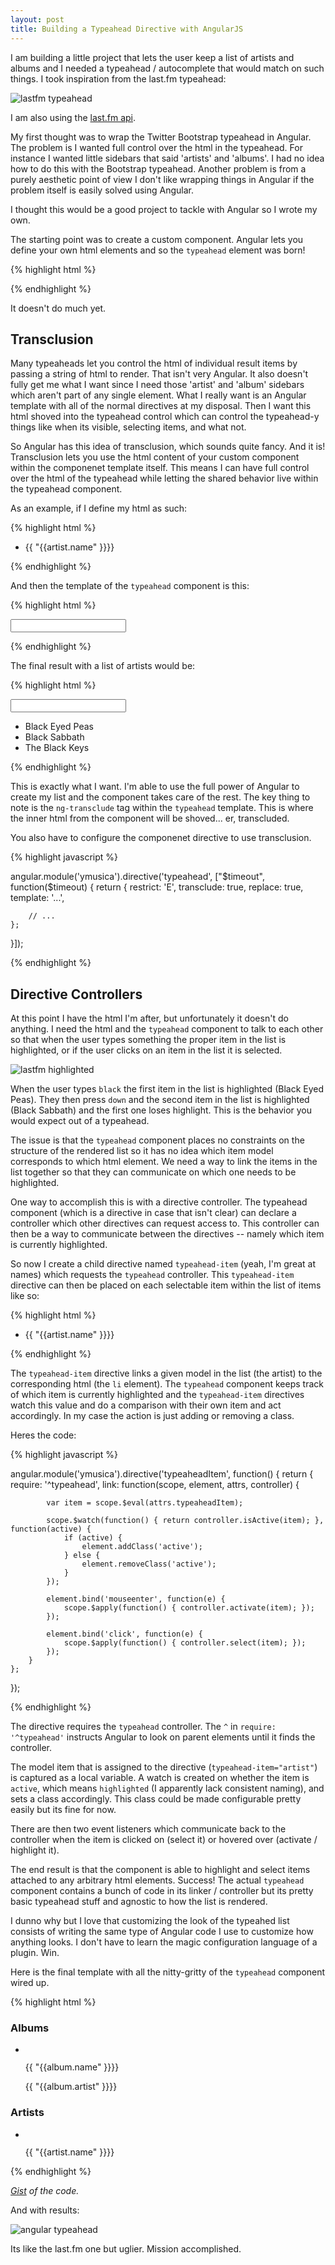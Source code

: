 ```yaml
---
layout: post
title: Building a Typeahead Directive with AngularJS
---
```


I am building a little project that lets the user keep a list of artists and albums and I needed a typeahead / autocomplete that would match on such things.  I took inspiration from the last.fm typeahead:

![lastfm typeahead](/images/2013-06/lastfm-typeahead.png)

I am also using the [last.fm api](http://www.last.fm/api).

My first thought was to wrap the Twitter Bootstrap typeahead in Angular.  The problem is I wanted full control over the html in the typeahead.  For instance I wanted little sidebars that said 'artists' and 'albums'.  I had no idea how to do this with the Bootstrap typeahead.  Another problem is from a purely aesthetic point of view I don't like wrapping things in Angular if the problem itself is easily solved using Angular.

I thought this would be a good project to tackle with Angular so I wrote my own.

The starting point was to create a custom component.  Angular lets you define your own html elements and so the `typeahead` element was born!

{% highlight html %}

<typeahead />

{% endhighlight %}

It doesn't do much yet.

Transclusion
---

Many typeaheads let you control the html of individual result items by passing a string of html to render.  That isn't very Angular.  It also doesn't fully get me what I want since I need those 'artist' and 'album' sidebars which aren't part of any single element.  What I really want is an Angular template with all of the normal directives at my disposal.  Then I want this html shoved into the typeahead control which can control the typeahead-y things like when its visible, selecting items, and what not.

So Angular has this idea of transclusion, which sounds quite fancy.  And it is!  Transclusion lets you use the html content of your custom component within the componenet template itself.  This means I can have full control over the html of the typeahead while letting the shared behavior live within the typeahead component.

As an example, if I define my html as such:

{% highlight html %}

<typeahead>
    <ul ng-repeat="artist in artists">
        <li>{{ "{{artist.name" }}}}</li>
    </ul>
</typeahead>

{% endhighlight %}

And then the template of the `typeahead` component is this:

{% highlight html %}

<div>
    <form>
        <input type="text" autocomplete="off" />
    </form>
    <div ng-transclude></div>
</div>

{% endhighlight %}

The final result with a list of artists would be:

{% highlight html %}

<div>
    <form>
        <input type="text" autocomplete="off" />
    </form>
    <div ng-transclude>
        <ul ng-repeat="artist in artists">
            <li>Black Eyed Peas</li>
            <li>Black Sabbath</li>
            <li>The Black Keys</li>
        </ul>
    </div>
</div>

{% endhighlight %}

This is exactly what I want.  I'm able to use the full power of Angular to create my list and the component takes care of the rest.  The key thing to note is the `ng-transclude` tag within the `typeahead` template.  This is where the inner html from the component will be shoved... er, transcluded.

You also have to configure the componenet directive to use transclusion.

{% highlight javascript %}

angular.module('ymusica').directive('typeahead', ["$timeout", function($timeout) {
    return {
        restrict: 'E',
        transclude: true,
        replace: true,
        template: '...',

        // ...
    };
}]);

{% endhighlight %}

Directive Controllers
---

At this point I have the html I'm after, but unfortunately it doesn't do anything.  I need the html and the `typeahead` component to talk to each other so that when the user types something the proper item in the list is highlighted, or if the user clicks on an item in the list it is selected.

![lastfm highlighted](/images/2013-06/lastfm-highlighted.png)

When the user types `black` the first item in the list is highlighted (Black Eyed Peas).  They then press `down` and the second item in the list is highlighted  (Black Sabbath) and the first one loses highlight.  This is the behavior you would expect out of a typeahead.

The issue is that the `typeahead` component places no constraints on the structure of the rendered list so it has no idea which item model corresponds to which html element.  We need a way to link the items in the list together so that they can communicate on which one needs to be highlighted.

One way to accomplish this is with a directive controller.  The typeahead component (which is a directive in case that isn't clear) can declare a controller which other directives can request access to.  This controller can then be a way to communicate between the directives -- namely which item is currently highlighted.

So now I create a child directive named `typeahead-item` (yeah, I'm great at names) which requests the `typeahead` controller.  This `typeahead-item` directive can then be placed on each selectable item within the list of items like so:

{% highlight html %}

<typeahead>
    <ul ng-repeat="artist in artists">
        <li typeahead-item="artist">{{ "{{artist.name" }}}}</li>
    </ul>
</typeahead>

{% endhighlight %}

The `typeahead-item` directive links a given model in the list (the artist) to the corresponding html (the `li` element).  The `typeahead` component keeps track of which item is currently highlighted and the `typeahead-item` directives watch this value and do a comparison with their own item and act accordingly.  In my case the action is just adding or removing a class.

Heres the code:

{% highlight javascript %}

angular.module('ymusica').directive('typeaheadItem', function() {
    return {
        require: '^typeahead',
        link: function(scope, element, attrs, controller) {

            var item = scope.$eval(attrs.typeaheadItem);

            scope.$watch(function() { return controller.isActive(item); }, function(active) {
                if (active) {
                    element.addClass('active');
                } else {
                    element.removeClass('active');
                }
            });

            element.bind('mouseenter', function(e) {
                scope.$apply(function() { controller.activate(item); });
            });

            element.bind('click', function(e) {
                scope.$apply(function() { controller.select(item); });
            });
        }
    };
});

{% endhighlight %}

The directive requires the `typeahead` controller.  The `^` in `require: '^typeahead'` instructs Angular to look on parent elements until it finds the controller.

The model item that is assigned to the directive (`typeahead-item="artist"`) is captured as a local variable.  A watch is created on whether the item is `active`, which means `highlighted` (I apparently lack consistent naming), and sets a class accordingly.  This class could be made configurable pretty easily but its fine for now.

There are then two event listeners which communicate back to the controller when the item is clicked on (select it) or hovered over (activate / highlight it).

The end result is that the component is able to highlight and select items attached to any arbitrary html elements.  Success!  The actual `typeahead` component contains a bunch of code in its linker / controller but its pretty basic typeahead stuff and agnostic to how the list is rendered.

I dunno why but I love that customizing the look of the typeahed list consists of writing the same type of Angular code I use to customize how anything looks.  I don't have to learn the magic configuration language of a plugin.  Win.

Here is the final template with all the nitty-gritty of the `typeahead` component wired up.

{% highlight html %}

<typeahead class="typeahead" items="music" term="term" search="searchMusic(term)" select="selectMusic(item)">
    <div class="menu" ng-cloak>
        <h3 ng-show="hasAlbums()">Albums</h3>
        <ul>
            <li typeahead-item="album" ng-repeat="album in albums" class="results">
                <img ng-src="{{ "{{imageSource(album)" }}}}"><p class="name">{{ "{{album.name" }}}}</p><p class="artist">{{ "{{album.artist" }}}}</p>
            </li>
        </ul>
        <h3 ng-show="hasArtists()">Artists</h3>
        <ul>
            <li typeahead-item="artist" ng-repeat="artist in artists" class="results">
                <img ng-src="{{ "{{imageSource(artist)" }}}}"><p class="name">{{ "{{artist.name" }}}}</p>
            </li>
        </ul>
    </div>
</typeahead>

{% endhighlight %}

*[Gist](https://gist.github.com/eyston/5851760) of the code.*

And with results:

![angular typeahead](/images/2013-06/angular-typeahead.png)

Its like the last.fm one but uglier.  Mission accomplished.